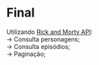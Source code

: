 # Final

Utilizando <u>Rick and Morty API</u>: <br/>
-> Consulta personagens; <br/>
-> Consulta episódios; <br/>
-> Paginação; <br/>
